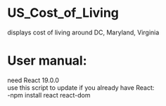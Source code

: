 # US_Cost_of_Living
displays cost of living around DC, Maryland, Virginia

# User manual: 
need React 19.0.0 <br>
use this script to update if you already have React: <br>
-npm install react react-dom
